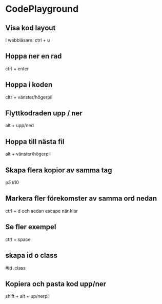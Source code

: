 # CodePlayground

## Visa kod layout

I webbläsare: ctrl + u

## Hoppa ner en rad

ctrl + enter

## Hoppa i koden

cltr + vänster/högerpil

## Flyttkodraden upp / ner

alt + upp/ned

## Hoppa till nästa fil

alt + vänster/högerpil

## Skapa flera kopior av samma tag
p*5 li*10


## Markera fler förekomster av samma ord nedan
ctrl + d och sedan escape när klar

## Se fler exempel
ctrl + space

## skapa id o class
#id .class

## Kopiera och pasta kod upp/ner
shift + alt + up/nerpil
